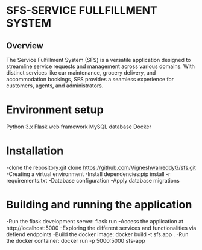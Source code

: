 # SFS-SERVICE FULLFILLMENT SYSTEM

## Overview
The Service Fulfillment System (SFS) is a versatile application designed to streamline service requests and management across various domains. With distinct services like car maintenance, grocery delivery, and accommodation bookings, SFS provides a seamless experience for customers, agents, and administrators.


# Environment setup

Python 3.x
Flask web framework
MySQL database
Docker

# Installation
-clone the repository:git clone https://github.com/VigneshwarreddyG/sfs.git
-Creating a virtual environment
-Install dependencies:pip install -r requirements.txt
-Database configuration
-Apply database migrations

# Building and running the application
-Run the flask development server: flask run
-Access the application at http://localhost:5000
-Exploring the different services and functionalities via defiend endpoints
-Build the docker image: docker build -t sfs.app .
-Run the docker container: docker run -p 5000:5000 sfs-app




